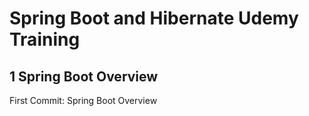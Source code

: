 # Spring Boot and Hibernate Udemy Training
## 1 Spring Boot Overview

First Commit: Spring Boot Overview